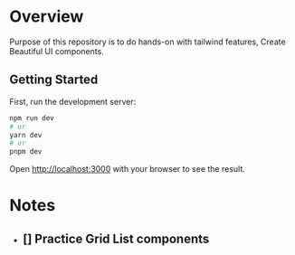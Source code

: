 # Overview
Purpose of this repository is to do hands-on with tailwind features, Create Beautiful UI components.


## Getting Started

First, run the development server:

```bash
npm run dev
# or
yarn dev
# or
pnpm dev
```

Open [http://localhost:3000](http://localhost:3000) with your browser to see the result.



# Notes

- [] Practice Grid List components
  - 